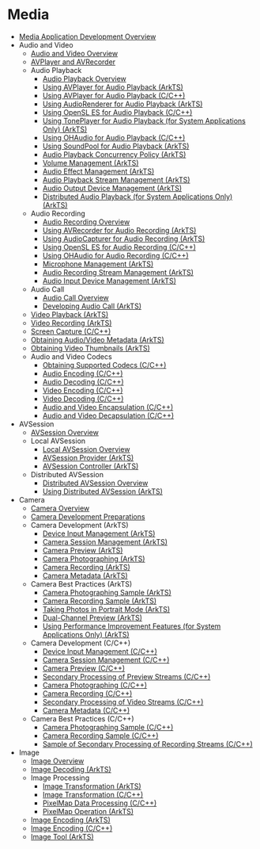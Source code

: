 # Media

- [Media Application Development Overview](media-application-overview.md)
- Audio and Video
  - [Audio and Video Overview](av-overview.md)
  - [AVPlayer and AVRecorder](avplayer-avrecorder-overview.md)
  - Audio Playback
    - [Audio Playback Overview](audio-playback-overview.md)
    - [Using AVPlayer for Audio Playback (ArkTS)](using-avplayer-for-playback.md)
    - [Using AVPlayer for Audio Playback (C/C++)](using-ndk-avplayer-for-playerback.md)
    - [Using AudioRenderer for Audio Playback (ArkTS)](using-audiorenderer-for-playback.md)
    - [Using OpenSL ES for Audio Playback (C/C++)](using-opensl-es-for-playback.md)
    - [Using TonePlayer for Audio Playback (for System Applications Only) (ArkTS)](using-toneplayer-for-playback.md)
    - [Using OHAudio for Audio Playback (C/C++)](using-ohaudio-for-playback.md)
    - [Using SoundPool for Audio Playback (ArkTS)](using-soundpool-for-playback.md)
    - [Audio Playback Concurrency Policy (ArkTS)](audio-playback-concurrency.md)
    - [Volume Management (ArkTS)](volume-management.md)
    - [Audio Effect Management (ArkTS)](audio-effect-management.md)
    - [Audio Playback Stream Management (ArkTS)](audio-playback-stream-management.md)
    - [Audio Output Device Management (ArkTS)](audio-output-device-management.md)
    - [Distributed Audio Playback (for System Applications Only) (ArkTS)](distributed-audio-playback.md)
  - Audio Recording
    - [Audio Recording Overview](audio-recording-overview.md)
    - [Using AVRecorder for Audio Recording (ArkTS)](using-avrecorder-for-recording.md)
    - [Using AudioCapturer for Audio Recording (ArkTS)](using-audiocapturer-for-recording.md)
    - [Using OpenSL ES for Audio Recording (C/C++)](using-opensl-es-for-recording.md)
    - [Using OHAudio for Audio Recording (C/C++)](using-ohaudio-for-recording.md)
    - [Microphone Management (ArkTS)](mic-management.md)
    - [Audio Recording Stream Management (ArkTS)](audio-recording-stream-management.md)
    - [Audio Input Device Management (ArkTS)](audio-input-device-management.md)
  - Audio Call
    - [Audio Call Overview](audio-call-overview.md)
    - [Developing Audio Call (ArkTS)](audio-call-development.md)
  - [Video Playback (ArkTS)](video-playback.md)
  - [Video Recording (ArkTS)](video-recording.md)
  - [Screen Capture (C/C++)](avscreen-capture.md)
  - [Obtaining Audio/Video Metadata (ArkTS)](avmetadataextractor.md)
  - [Obtaining Video Thumbnails (ArkTS)](avimagegenerator.md)
  - Audio and Video Codecs
    - [Obtaining Supported Codecs (C/C++)](obtain-supported-codecs.md)
    - [Audio Encoding (C/C++)](audio-encoding.md)
    - [Audio Decoding (C/C++)](audio-decoding.md)
    - [Video Encoding (C/C++)](video-encoding.md)
    - [Video Decoding (C/C++)](video-decoding.md)
    - [Audio and Video Encapsulation (C/C++)](audio-video-encapsulation.md)
    - [Audio and Video Decapsulation (C/C++)](audio-video-decapsulation.md)
- AVSession
  - [AVSession Overview](avsession-overview.md)
  - Local AVSession
    - [Local AVSession Overview](local-avsession-overview.md)
    - [AVSession Provider (ArkTS)](using-avsession-developer.md)
    - [AVSession Controller (ArkTS)](using-avsession-controller.md)
  - Distributed AVSession
    - [Distributed AVSession Overview](distributed-avsession-overview.md)
    - [Using Distributed AVSession (ArkTS)](using-distributed-avsession.md)
- Camera
  - [Camera Overview](camera-overview.md)
  - [Camera Development Preparations](camera-preparation.md)
  - Camera Development (ArkTS)
    - [Device Input Management (ArkTS)](camera-device-input.md)
    - [Camera Session Management (ArkTS)](camera-session-management.md)
    - [Camera Preview (ArkTS)](camera-preview.md)
    - [Camera Photographing (ArkTS)](camera-shooting.md)
    - [Camera Recording (ArkTS)](camera-recording.md)
    - [Camera Metadata (ArkTS)](camera-metadata.md)
  - Camera Best Practices (ArkTS)
    - [Camera Photographing Sample (ArkTS)](camera-shooting-case.md)
    - [Camera Recording Sample (ArkTS)](camera-recording-case.md)
    - [Taking Photos in Portrait Mode (ArkTS)](camera-mode.md)
    - [Dual-Channel Preview (ArkTS)](camera-dual-channel-preview.md)
    - [Using Performance Improvement Features (for System Applications Only) (ArkTS)](camera-performance-improvement.md)
  - Camera Development (C/C++)
    - [Device Input Management (C/C++)](native-camera-device-input.md)
    - [Camera Session Management (C/C++)](native-camera-session-management.md)
    - [Camera Preview (C/C++)](native-camera-preview.md)
    - [Secondary Processing of Preview Streams (C/C++)](native-camera-preview-imageReceiver.md)
    - [Camera Photographing (C/C++)](native-camera-shooting.md)
    - [Camera Recording (C/C++)](native-camera-recording.md)
    - [Secondary Processing of Video Streams (C/C++)](native-camera-recording-imageReceiver.md)
    - [Camera Metadata (C/C++)](native-camera-metadata.md)
  - Camera Best Practices (C/C++)
    - [Camera Photographing Sample (C/C++)](native-camera-shooting-case.md)
    - [Camera Recording Sample (C/C++)](native-camera-recording-case.md)
    - [Sample of Secondary Processing of Recording Streams (C/C++)](native-camera-recording-case-imageReceiver.md)
- Image
  - [Image Overview](image-overview.md)
  - [Image Decoding (ArkTS)](image-decoding.md)
  - Image Processing
    - [Image Transformation (ArkTS)](image-transformation.md)
    - [Image Transformation (C/C++)](image-transformation-native.md)
    - [PixelMap Data Processing (C/C++)](image-pixelmap-operation-native.md)
    - [PixelMap Operation (ArkTS)](image-pixelmap-operation.md)
  - [Image Encoding (ArkTS)](image-encoding.md)
  - [Image Encoding (C/C++)](image-encoding-native.md)
  - [Image Tool (ArkTS)](image-tool.md)
